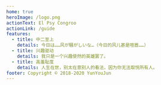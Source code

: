 ```yaml
---
home: true
heroImage: /logo.png
actionText: El Psy Congroo
actionLink: /guide
features:
  - title: 中二至上
    details: 今日は……风が騒がしいな…（今日的风儿甚是喧嚣……）
  - title: 兴趣驱动
    details: 我只是一个兴趣使然的英雄罢了。
  - title: 高羞耻度
    details: 人生在世，别太在意别人的看法，因为你无法取悦所有人。
footer: Copyright © 2018-2020 YunYouJun
---
```

